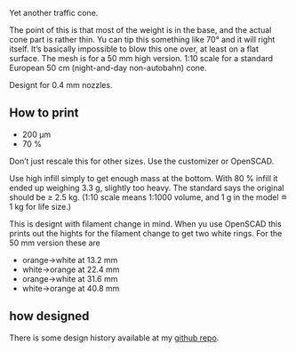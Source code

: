 Yet another traffic cone.

The point of this is that most of the weight is in the base, and the actual cone part is rather thin. Yu can tip this something like 70° and it will right itself. It’s basically impossible to blow this one over, at least on a flat surface.
The mesh is for a 50 mm high version. 1:10 scale for a standard European 50 cm (night-and-day non-autobahn) cone.

Designt for 0.4 mm nozzles.


## How to print

* 200 µm
* 70 %

Don’t just rescale this for other sizes. Use the customizer or OpenSCAD.

Use high infill simply to get enough mass at the bottom. With 80 % infill it ended up weighing 3.3 g, slightly too heavy. The standard says the original should be ≥ 2.5 kg. (1:10 scale means 1:1000 volume, and  1 g in the model ≘ 1 kg for life size.)

This is designt with filament change in mind. When yu use OpenSCAD this prints out the hights for the filament change to get two white rings. For the 50 mm version these are

* orange→white at 13.2 mm
* white→orange at 22.4 mm
* orange→white at 31.6 mm
* white→orange at 40.8 mm


## how designed

There is some design history available at my [github repo](https://github.com/ospalh/3d-printing/tree/develop/Leitkegel).
